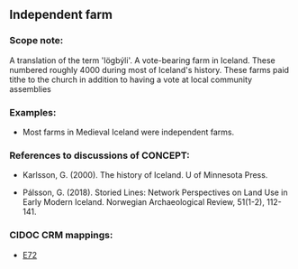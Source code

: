 ## Independent farm

###  Scope note:

A translation of the term 'lögbýli'. A vote-bearing farm in Iceland. These numbered roughly 4000 during most of Iceland's history. These farms paid tithe to the church in addition to having a vote at local community assemblies

### Examples:

* Most farms in Medieval Iceland were independent farms.

### References to discussions of CONCEPT:

* Karlsson, G. (2000). The history of Iceland. U of Minnesota Press.

* Pálsson, G. (2018). Storied Lines: Network Perspectives on Land Use in Early Modern Iceland. Norwegian Archaeological Review, 51(1-2), 112-141.

### CIDOC CRM mappings:

* [E72](http://www.cidoc-crm.org/Entity/e72-legal-object/version-6.2.2)
